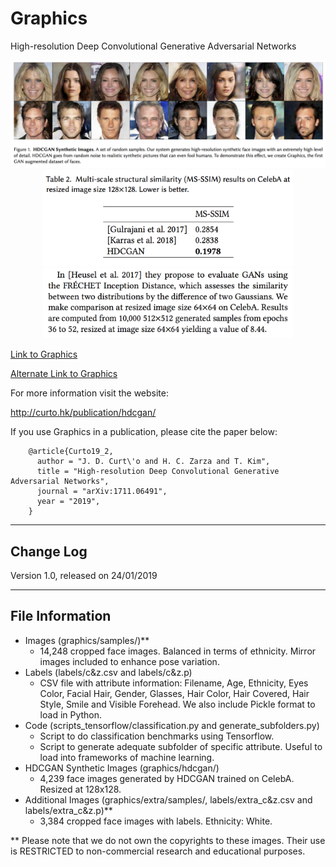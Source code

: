 # Graphics

High-resolution Deep Convolutional Generative Adversarial Networks

<p align="center">
<img src="hdcgan.png" width="800">
<img src="HDCGAN_table.png" width="400">
<img src="frechet.png" width="400">
</p>

<a href="https://drive.google.com/file/d/1KM_aBTICkLqKUhV8sDhaGShtzP8EJCIY/view?usp=sharing">Link to Graphics</a>

<a href="http://naver.me/xgYrbq02">Alternate Link to Graphics</a>

For more information visit the website:

  http://curto.hk/publication/hdcgan/

If you use Graphics in a publication, please cite the paper below:

        @article{Curto19_2,
          author = "J. D. Curt\'o and H. C. Zarza and T. Kim",
          title = "High-resolution Deep Convolutional Generative Adversarial Networks",
          journal = "arXiv:1711.06491",
          year = "2019",
        }

--------------------------------------------------------
Change Log
--------------------------------------------------------

Version 1.0, released on 24/01/2019

--------------------------------------------------------
File Information
--------------------------------------------------------

- Images (graphics/samples/)**
  - 14,248 cropped face images. Balanced in terms of ethnicity. Mirror images included to enhance pose variation.
- Labels (labels/c&z.csv and labels/c&z.p)
  - CSV file with attribute information: Filename, Age, Ethnicity, Eyes Color, Facial Hair, Gender, Glasses, Hair Color, Hair Covered, Hair Style, Smile and Visible Forehead.
We also include Pickle format to load in Python.
- Code (scripts_tensorflow/classification.py and generate_subfolders.py)
  - Script to do classification benchmarks using Tensorflow.
  - Script to generate adequate subfolder of specific attribute. Useful to load into frameworks of machine learning.
- HDCGAN Synthetic Images (graphics/hdcgan/)
  - 4,239 face images generated by HDCGAN trained on CelebA. Resized at 128x128.
- Additional Images (graphics/extra/samples/, labels/extra_c&z.csv and labels/extra_c&z.p)**
  - 3,384 cropped face images with labels. Ethnicity: White.

** Please note that we do not own the copyrights to these images. Their use is RESTRICTED to non-commercial research and educational purposes.
